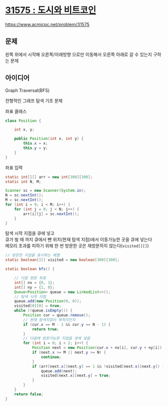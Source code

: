 # [31575 : 도시와 비트코인](https://www.acmicpc.net/problem/31575)
https://www.acmicpc.net/problem/31575

## 문제
왼쪽 위에서 시작해 오른쪽/아래방향 으로만 이동해서 오른쪽 아래로 갈 수 있는지 구하는 문제

## 아이디어
Graph Traversal(BFS)

전형적인 그래프 탐색 기초 문제

좌표 클래스
```java
class Position {

    int x, y;

    public Position(int x, int y) {
        this.x = x;
        this.y = y;
    }
}
```

좌표 입력
```java
static int[][] arr = new int[300][300];
static int N, M;

Scanner sc = new Scanner(System.in);
N = sc.nextInt();
M = sc.nextInt();
for (int i = 0; i < M; i++) {
    for (int j = 0; j < N; j++) {
        arr[i][j] = sc.nextInt();
    }
}
```

탐색 시작 지점을 큐에 넣고  
큐가 빌 때 까지 큐에서 뺀 위치(현재 탐색 지점)에서 이동가능한 곳을 큐에 넣는다  
메모리 초과를 피하기 위해 한 번 방문한 곳은 재방문하지 않는다(`visited[][]`)
```java
// 방문한 지점을 표시하는 배열
static boolean[][] visited = new boolean[300][300];

static boolean bfs() {

    // 다음 방문 좌표
    int[] nx = {0, 1};
    int[] ny = {1, 0};
    Queue<Position> queue = new LinkedList<>();
    // 탐색 시작 지점
    queue.add(new Position(0, 0));
    visited[0][0] = true;
    while (!queue.isEmpty()) {
        Position cur = queue.remove();
        // 현재 탐색지점이 목적지인지
        if (cur.x == M - 1 && cur.y == N - 1) {
            return true;
        }
        // 다음에 방문가능한 지점을 큐에 넣음
        for (int i = 0; i < 2; i++) {
            Position next = new Position(cur.x + nx[i], cur.y + ny[i]);
            if (next.x >= M || next.y >= N) {
                continue;
            }
            if (arr[next.x][next.y] == 1 && !visited[next.x][next.y]) {
                queue.add(next);
                visited[next.x][next.y] = true;
            }
        }
    }
    return false;
}
```